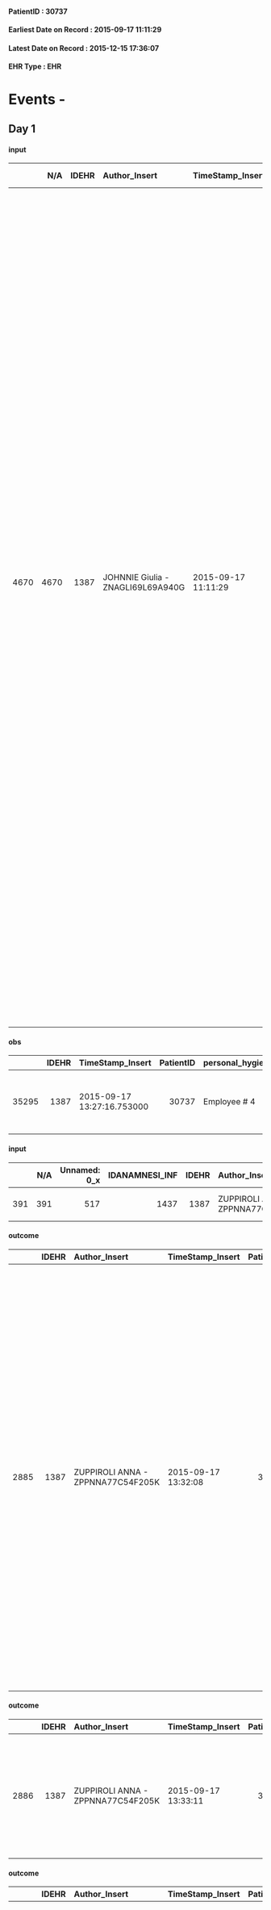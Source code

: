 
#### PatientID : 30737
#### Earliest Date on Record : 2015-09-17 11:11:29
#### Latest Date on Record : 2015-12-15 17:36:07
#### EHR Type : EHR

# Events - 

## Day 1

#### input
|      |    N/A |   IDEHR | Author_Insert                     | TimeStamp_Insert    | EHRType   |   PatientID |   IDDigitalSignDocument | persone_vicine   |   Unnamed: 0_y |   IDANAMNESI_MED |   Non_Rilevabile_y | Note_Non_Rilevabile_y   | diagnosis                                                                                                                                                                                                                                                                                                                                                                                                                                                                                                                                                                                                                                                                                                                                                                                                                                                                                                                                                                                                                                                                                        |
|-----:|-------:|--------:|:----------------------------------|:--------------------|:----------|------------:|------------------------:|:-----------------|---------------:|-----------------:|-------------------:|:------------------------|:-------------------------------------------------------------------------------------------------------------------------------------------------------------------------------------------------------------------------------------------------------------------------------------------------------------------------------------------------------------------------------------------------------------------------------------------------------------------------------------------------------------------------------------------------------------------------------------------------------------------------------------------------------------------------------------------------------------------------------------------------------------------------------------------------------------------------------------------------------------------------------------------------------------------------------------------------------------------------------------------------------------------------------------------------------------------------------------------------|
| 4670 |   4670 |    1387 | JOHNNIE Giulia - ZNAGLI69L69A940G | 2015-09-17 11:11:29 | EHR       |       30737 |                  138103 | N/A              |           1447 |             2610 |                  0 | NR                      | lung adenocarcinoma dx with pulmonary secondarismi, bone, encephalic April arterial hypertension, arterial polidistrettuale, restless legs syndrome, AAA pulmonary emphysema and aneurysmectomy in 2007, IMA and bypass coronary artery, in 2013 APP At the end of 2013 detection of adenocarcinoma LSDx and lobectomy , August 2014 a progression of mediastinal and to 'the right iliac wing Carried rx mediastinal disease therapy and 2 VNB cycles. Then the pathology √® progressed with expansive lesion front edemigena sin, radiosurgery with Cyberknife front level since. Then again in August it was diagnosed D7-8 expansive lesion with involvement of the medullary canal. Hospitalization and 10 of radiation treatment sessions decompressico, with a net reduction of paresthesia to inf limb pain and persistence and incapacit√ † to ambulate the patient was discharged on 27/08 K lung ICD 162.3; 196.1 mts mediastinal lymph nodes; mts bony 198.5; mts encephalon 198.3; emphysema 518.1; Insufficient respiratory 518.83; 338.3 pain; Oxygen supll V46,2; IMA 412 prior  |
|      |        |         |                                   |                     |           |             |                         |                  |                |                  |                    |                         |                                                                                                                                                                                                                                                                                                                                                                                                                                                                                                                                                                                                                                                                                                                                                                                                                                                                                                                                                                                                                                                                                                  |
|      |        |         |                                   |                     |           |             |                         |                  |                |                  |                    |                         |  diagnosis Year: 2013                                                                                                                                                                                                                                                                                                                                                                                                                                                                                                                                                                                                                                                                                                                                                                                                                                                                                                                                                                                                                                                                            |
|      |        |         |                                   |                     |           |             |                         |                  |                |                  |                    |                         |  Relapse year: 2014                                                                                                                                                                                                                                                                                                                                                                                                                                                                                                                                                                                                                                                                                                                                                                                                                                                                                                                                                                                                                                                                              |

#### obs
|       |   IDEHR | TimeStamp_Insert           |   PatientID | personal_hygiene   | urine_elimination      | mobility     | hemorrhagic_manifestation      | speech      | memory_deficit      | dyspnoea    | motor_performance                                                                                  | diet     | cognitive_state          | consumption_help   |
|------:|--------:|:---------------------------|------------:|:-------------------|:-----------------------|:-------------|:-------------------------------|:------------|:--------------------|:------------|:---------------------------------------------------------------------------------------------------|:---------|:-------------------------|:-------------------|
| 35295 |    1387 | 2015-09-17 13:27:16.753000 |       30737 | Employee # 4       | With help and aids # 3 | Employee # 4 | hemorrhagic manifestations # 0 | aphasia # 3 | memory deficits # 0 | at rest # 0 | 30% - Patient with directions to the hospital or home hospitalization, intensive home support # 03 | Soft # 1 | confused - sometimes # 0 | help with # 2      |

#### input
|     |    N/A |   Unnamed: 0_x |   IDANAMNESI_INF |   IDEHR | Author_Insert                     | TimeStamp_Insert           | EHRType   |   PatientID |   IDDigitalSignDocument |   Non_Rilevabile_x | Note_Non_Rilevabile_x   | cognitivo_percettivo   | sonno_riposo           | perc_salute               | rapporti_fam   | persone_vicine   | Caregiver         | Note_Elim_urinaria     |
|----:|-------:|---------------:|-----------------:|--------:|:----------------------------------|:---------------------------|:----------|------------:|------------------------:|-------------------:|:------------------------|:-----------------------|:-----------------------|:--------------------------|:---------------|:-----------------|:------------------|:-----------------------|
| 391 |    391 |            517 |             1437 |    1387 | ZUPPIROLI ANNA - ZPPNNA77C54F205K | 2015-09-17 13:30:58.610000 | EHR       |       30737 |                  138236 |                  0 | NR                      | confusion # 1          | daytime sleepiness # 1 | perdit√ † Performance # 0 | is # 0         | N/A              | wife and children | continent urine parrot |

#### outcome
|      |   IDEHR | Author_Insert                     | TimeStamp_Insert    |   PatientID |   IDDigitalSignDocument |   IDPAI_VIDAS | opt_problem                         |   opt_problem_num | opt_obiettivo                                                                                                                                                                                           |   opt_obiettivo_num | opt_stato_problema   |   opt_stato_problema_num | opt_interventi                                                                                                                                                                                                                                                                                                                                                                                                                                                                                                             |   opt_interventi_num |
|-----:|--------:|:----------------------------------|:--------------------|------------:|------------------------:|--------------:|:------------------------------------|------------------:|:--------------------------------------------------------------------------------------------------------------------------------------------------------------------------------------------------------|--------------------:|:---------------------|-------------------------:|:---------------------------------------------------------------------------------------------------------------------------------------------------------------------------------------------------------------------------------------------------------------------------------------------------------------------------------------------------------------------------------------------------------------------------------------------------------------------------------------------------------------------------|---------------------:|
| 2885 |    1387 | ZUPPIROLI ANNA - ZPPNNA77C54F205K | 2015-09-17 13:32:08 |       30737 |                  138237 |          4896 | Deficit in the care of s√® # 25 = 0 |                 4 | Keep the remaining capacit√ † ¬ † in taking care of s√®, helping the patient to accept their limitations, considering himself in a realistic and objective (eating, bathing, dressing, delete) # 40 = 0 |                   4 | Open Problem # 1     |                        1 | Implementation PAI - Guarantee the right privacy # 91 = 0; Implementation of the PAI - Guarantee the patient's choices based on his / her desires # 92 = 0; Implementation of the PAI - Help the patient in the activities in which there is still participation by maintaining a non-judgmental attitude # 94 = 0; Implementation PAI - Do not increase the patient's dependency regime by replacing in all activities # 95 = 0; Implementation PAI - Replace with respect to the already compromised activities # 93 = 0 |                    4 |

#### outcome
|      |   IDEHR | Author_Insert                     | TimeStamp_Insert    |   PatientID |   IDDigitalSignDocument |   IDPAI_VIDAS | opt_problem                                                      |   opt_problem_num | opt_obiettivo                                                           |   opt_obiettivo_num | opt_stato_problema   |   opt_stato_problema_num | opt_interventi                                                                                                                             |   opt_interventi_num |
|-----:|--------:|:----------------------------------|:--------------------|------------:|------------------------:|--------------:|:-----------------------------------------------------------------|------------------:|:------------------------------------------------------------------------|--------------------:|:---------------------|-------------------------:|:-------------------------------------------------------------------------------------------------------------------------------------------|---------------------:|
| 2886 |    1387 | ZUPPIROLI ANNA - ZPPNNA77C54F205K | 2015-09-17 13:33:11 |       30737 |                  138238 |          4897 | Impaired mobility † ¬ / limitation of physical movement # 27 = 0 |                 4 | Minimize possibilities ¬ † injury. If present, maintaining QoL # 47 = 0 |                   4 | Open Problem # 1     |                        1 | PAI Implementation - Avoid flawed positions # 294 = 0; PAI Implementation - Medicare / the wound / skin as the internal protocol # 298 = 0 |                    4 |

#### outcome
|      |   IDEHR | Author_Insert                     | TimeStamp_Insert    |   PatientID |   IDDigitalSignDocument |   IDPAI_VIDAS | opt_problem                                                |   opt_problem_num | opt_obiettivo                                                                                                       |   opt_obiettivo_num | opt_stato_problema   |   opt_stato_problema_num | opt_interventi                                                                                                                                                                                                                         |   opt_interventi_num |
|-----:|--------:|:----------------------------------|:--------------------|------------:|------------------------:|--------------:|:-----------------------------------------------------------|------------------:|:--------------------------------------------------------------------------------------------------------------------|--------------------:|:---------------------|-------------------------:|:---------------------------------------------------------------------------------------------------------------------------------------------------------------------------------------------------------------------------------------|---------------------:|
| 2887 |    1387 | ZUPPIROLI ANNA - ZPPNNA77C54F205K | 2015-09-17 13:38:42 |       30737 |                  138239 |          4898 | Alteration or risk of impairment of lung function # 26 = 0 |                 3 | The patient does not presenter√ † ¬ † symptoms that reduce QoL (nosebleeds, cough, hemoptysis, hemoptysis) # 45 = 0 |                   4 | Open Problem # 1     |                        1 | Counseling - Share with caregiver therapeutic path # 279 = 0; Information - Inform the patient / caregiver on the signs and symptoms prevalent # 281 = 0; PAI Implementation - properly administer the drugs as prescription # 276 = 0 |                    4 |

#### obs
|        |   IDEHR | TimeStamp_Insert    |   PatientID |
|-------:|--------:|:--------------------|------------:|
| 179785 |    1387 | 2015-09-17 13:42:20 |       30737 |

#### obs
|       |   IDEHR | TimeStamp_Insert           |   PatientID | opt_cooperation   | chk_ausili_presidi   | opt_care_giver   | asthenia   | dyspnoea        | motor_performance              | body_temp    | agitation_behavior_freq   |
|------:|--------:|:---------------------------|------------:|:------------------|:---------------------|:-----------------|:-----------|:----------------|:-------------------------------|:-------------|:--------------------------|
| 80787 |    1387 | 2015-09-17 16:35:12.113000 |       30737 | uncooperative # 1 | absorbency # 0       | This # 0         | Severe # 2 | mild strain # 1 | bedridden, nontransferable # 5 | Apyrexia # 1 | quiet # 0                 |

#### obs
|        |   IDEHR | TimeStamp_Insert    |   PatientID |
|-------:|--------:|:--------------------|------------:|
| 132903 |    1387 | 2015-09-17 16:36:53 |       30737 |

#### obs
|        |   IDEHR | TimeStamp_Insert           |   PatientID |
|-------:|--------:|:---------------------------|------------:|
| 286179 |    1387 | 2015-09-17 16:39:16.323000 |       30737 |

#### obs
|        |   IDEHR | TimeStamp_Insert    |   PatientID | pain_relief              |
|-------:|--------:|:--------------------|------------:|:-------------------------|
| 179802 |    1387 | 2015-09-17 17:31:54 |       30737 | 100% - Total Relief # 10 |

#### obs
|       |   IDEHR | TimeStamp_Insert           |   PatientID | personal_hygiene   | urine_elimination      | mobility     | hemorrhagic_manifestation      | memory_deficit      | active_diuresis     | asthenia   | dyspnoea    | motor_performance                                                                                  | body_temp    | mood                                                | diet     | cognitive_state          | feces_elimination   | consumption_help   |
|------:|--------:|:---------------------------|------------:|:-------------------|:-----------------------|:-------------|:-------------------------------|:--------------------|:--------------------|:-----------|:------------|:---------------------------------------------------------------------------------------------------|:-------------|:----------------------------------------------------|:---------|:-------------------------|:--------------------|:-------------------|
| 35309 |    1387 | 2015-09-17 17:46:33.023000 |       30737 | Employee # 4       | With help and aids # 3 | Employee # 4 | hemorrhagic manifestations # 0 | memory deficits # 0 | active diuresis # 0 | light # 0  | at rest # 0 | 30% - Patient with directions to the hospital or home hospitalization, intensive home support # 03 | Apyrexia # 0 | Apathy # 00; # 03 demoralization; helplessness # 10 | Soft # 1 | confused - sometimes # 0 | Employee # 4        | help with # 2      |

#### obs
|       |   IDEHR | TimeStamp_Insert           |   PatientID | personal_hygiene   | urine_elimination      | mobility     | hemorrhagic_manifestation      | memory_deficit      | active_diuresis     | asthenia   | dyspnoea    | motor_performance                                                                                  | body_temp    | mood                                                | diet     | cognitive_state          | feces_elimination   | consumption_help   |
|------:|--------:|:---------------------------|------------:|:-------------------|:-----------------------|:-------------|:-------------------------------|:--------------------|:--------------------|:-----------|:------------|:---------------------------------------------------------------------------------------------------|:-------------|:----------------------------------------------------|:---------|:-------------------------|:--------------------|:-------------------|
| 35321 |    1387 | 2015-09-18 06:05:00.757000 |       30737 | Employee # 4       | With help and aids # 3 | Employee # 4 | hemorrhagic manifestations # 0 | memory deficits # 0 | active diuresis # 0 | light # 0  | at rest # 0 | 30% - Patient with directions to the hospital or home hospitalization, intensive home support # 03 | Apyrexia # 0 | Apathy # 00; # 03 demoralization; helplessness # 10 | Soft # 1 | confused - sometimes # 0 | Employee # 4        | help with # 2      |

#### obs
|        |   IDEHR | TimeStamp_Insert    |   PatientID | pain_relief              |
|-------:|--------:|:--------------------|------------:|:-------------------------|
| 179815 |    1387 | 2015-09-18 06:06:08 |       30737 | 100% - Total Relief # 10 |

#### obs
|       |   IDEHR | TimeStamp_Insert           |   PatientID | dyspnoea        |
|------:|--------:|:---------------------------|------------:|:----------------|
| 80803 |    1387 | 2015-09-18 06:44:23.640000 |       30737 | mild strain # 1 |

#### obs
|        |   IDEHR | TimeStamp_Insert    |   PatientID |
|-------:|--------:|:--------------------|------------:|
| 132919 |    1387 | 2015-09-18 06:44:36 |       30737 |

#### input
|       |    N/A |   IDEHR | Author_Insert                        | TimeStamp_Insert    | EHRType   |   PatientID |   IDDigitalSignDocument | persone_vicine   |   Unnamed: 0_x.2 |   IDDIAGNOSI_CROSSOU |   Non_Rilevabile_x.2 | ds_ICD                                        |
|------:|-------:|--------:|:-------------------------------------|:--------------------|:----------|------------:|------------------------:|:-----------------|-----------------:|---------------------:|---------------------:|:----------------------------------------------|
| 14264 |  14264 |    1387 | Calamida Fabrizio - CLMFRZ71S19F205R | 2015-09-18 08:55:25 | EHR       |       30737 |                  138705 | N/A              |             2049 |                 2049 |                    0 | V667 - Trattamento per cure palliative#2402=0 |

#### input
|       |    N/A |   IDEHR | Author_Insert                        | TimeStamp_Insert    | EHRType   |   PatientID |   IDDigitalSignDocument | persone_vicine   |   Unnamed: 0_x.2 |   IDDIAGNOSI_CROSSOU |   Non_Rilevabile_x.2 | ds_ICD                                                             |
|------:|-------:|--------:|:-------------------------------------|:--------------------|:----------|------------:|------------------------:|:-----------------|-----------------:|---------------------:|---------------------:|:-------------------------------------------------------------------|
| 14265 |  14265 |    1387 | Calamida Fabrizio - CLMFRZ71S19F205R | 2015-09-18 08:55:39 | EHR       |       30737 |                  138706 | N/A              |             2050 |                 2050 |                    0 | 1629 - Tumori maligni del bronco o polmone, non specificato#2069=0 |

#### input
|       |    N/A |   IDEHR | Author_Insert                        | TimeStamp_Insert    | EHRType   |   PatientID |   IDDigitalSignDocument | persone_vicine   |   Unnamed: 0_x.2 |   IDDIAGNOSI_CROSSOU |   Non_Rilevabile_x.2 | ds_ICD                                             |
|------:|-------:|--------:|:-------------------------------------|:--------------------|:----------|------------:|------------------------:|:-----------------|-----------------:|---------------------:|---------------------:|:---------------------------------------------------|
| 14266 |  14266 |    1387 | Calamida Fabrizio - CLMFRZ71S19F205R | 2015-09-18 08:55:54 | EHR       |       30737 |                  138707 | N/A              |             2051 |                 2051 |                    0 | 1970 - Tumori maligni secondari del polmone#2148=0 |

#### input
|       |    N/A |   IDEHR | Author_Insert                        | TimeStamp_Insert    | EHRType   |   PatientID |   IDDigitalSignDocument | persone_vicine   |   Unnamed: 0_x.2 |   IDDIAGNOSI_CROSSOU |   Non_Rilevabile_x.2 | ds_ICD                                                               |
|------:|-------:|--------:|:-------------------------------------|:--------------------|:----------|------------:|------------------------:|:-----------------|-----------------:|---------------------:|---------------------:|:---------------------------------------------------------------------|
| 14267 |  14267 |    1387 | Calamida Fabrizio - CLMFRZ71S19F205R | 2015-09-18 08:56:21 | EHR       |       30737 |                  138710 | N/A              |             2052 |                 2052 |                    0 | 1983 - Tumori maligni secondari di encefalo e midollo spinale#2160=0 |

#### input
|       |    N/A |   IDEHR | Author_Insert                        | TimeStamp_Insert    | EHRType   |   PatientID |   IDDigitalSignDocument | persone_vicine   |   Unnamed: 0_x.2 |   IDDIAGNOSI_CROSSOU |   Non_Rilevabile_x.2 | ds_ICD                                                         |
|------:|-------:|--------:|:-------------------------------------|:--------------------|:----------|------------:|------------------------:|:-----------------|-----------------:|---------------------:|---------------------:|:---------------------------------------------------------------|
| 14268 |  14268 |    1387 | Calamida Fabrizio - CLMFRZ71S19F205R | 2015-09-18 08:56:33 | EHR       |       30737 |                  138711 | N/A              |             2053 |                 2053 |                    0 | 1985 - Tumori maligni secondari di osso e midollo osseo#2162=0 |

#### input
|       |    N/A |   IDEHR | Author_Insert                        | TimeStamp_Insert    | EHRType   |   PatientID |   IDDigitalSignDocument | persone_vicine   |   Unnamed: 0_x.2 |   IDDIAGNOSI_CROSSOU |   Non_Rilevabile_x.2 | ds_ICD                                                         |
|------:|-------:|--------:|:-------------------------------------|:--------------------|:----------|------------:|------------------------:|:-----------------|-----------------:|---------------------:|---------------------:|:---------------------------------------------------------------|
| 14269 |  14269 |    1387 | Calamida Fabrizio - CLMFRZ71S19F205R | 2015-09-18 08:56:47 | EHR       |       30737 |                  138712 | N/A              |             2054 |                 2054 |                    0 | V604 - Mancanza di un familiare capace di prestare cure#2383=0 |


## Day 2

#### obs
|        |   IDEHR | TimeStamp_Insert    |   PatientID |
|-------:|--------:|:--------------------|------------:|
| 179823 |    1387 | 2015-09-18 12:11:17 |       30737 |

#### care
|      |   IDEHR | Author_Insert                           | TimeStamp_Insert    | EHRType   |   PatientID |   IDGESTIONE_AUSILI |   ds_ncons |   opt_annulla_consegna | dt_Ric_consegna     | dt_ric_cons_forn    | opt_ausilio                             |
|-----:|--------:|:----------------------------------------|:--------------------|:----------|------------:|--------------------:|-----------:|-----------------------:|:--------------------|:--------------------|:----------------------------------------|
| 1817 |    2907 | martinoli massimo l. - mrtmsm69t31f205t | 2015-09-18 12:19:47 | amb       |       30737 |                1661 |      26086 |                      1 | 2015-09-14 00:00:00 | 2015-09-15 00:00:00 | antid air mattress with compressor # 16 |

#### care
|      |   IDEHR | Author_Insert                           | TimeStamp_Insert    | EHRType   |   PatientID |   IDGESTIONE_AUSILI |   ds_ncons |   ds_nritiro |   opt_annulla_consegna | ds_note_x                    | dt_Ric_consegna     | dt_ric_cons_forn    | dt_ric_ritiro       | dt_ric_ritiro_forn   | opt_ausilio                          |
|-----:|--------:|:----------------------------------------|:--------------------|:----------|------------:|--------------------:|-----------:|-------------:|-----------------------:|:-----------------------------|:--------------------|:--------------------|:--------------------|:---------------------|:-------------------------------------|
| 1818 |    2907 | martinoli massimo l. - mrtmsm69t31f205t | 2015-09-18 12:20:14 | amb       |       30737 |                1662 |      26019 |        26120 |                      0 | urgent 2 wheels and 2 probes | 2015-09-07 00:00:00 | 2015-09-07 00:00:00 | 2015-09-18 00:00:00 | 2015-09-18 00:00:00  | 2 tips walker 2 wheels (walker) # 10 |

#### care
|      |   IDEHR | Author_Insert                           | TimeStamp_Insert    | EHRType   |   PatientID |   IDGESTIONE_AUSILI |   ds_ncons |   opt_annulla_consegna | dt_Ric_consegna     | dt_ric_cons_forn    | opt_ausilio                         |
|-----:|--------:|:----------------------------------------|:--------------------|:----------|------------:|--------------------:|-----------:|-----------------------:|:--------------------|:--------------------|:------------------------------------|
| 1819 |    2907 | martinoli massimo l. - mrtmsm69t31f205t | 2015-09-18 12:20:27 | amb       |       30737 |                1663 |      25986 |                      1 | 2015-08-31 00:00:00 | 2015-09-01 00:00:00 | handles for getting out of bed # 15 |

#### care
|      |   IDEHR | Author_Insert                           | TimeStamp_Insert    | EHRType   |   PatientID |   IDGESTIONE_AUSILI |   ds_ncons |   ds_nritiro |   opt_annulla_consegna | dt_Ric_consegna     | dt_ric_cons_forn    | dt_ric_ritiro       | dt_ric_ritiro_forn   | opt_ausilio                    |
|-----:|--------:|:----------------------------------------|:--------------------|:----------|------------:|--------------------:|-----------:|-------------:|-----------------------:|:--------------------|:--------------------|:--------------------|:---------------------|:-------------------------------|
| 1820 |    2907 | martinoli massimo l. - mrtmsm69t31f205t | 2015-09-18 12:20:47 | amb       |       30737 |                1664 |      25986 |        26120 |                      0 | 2015-08-31 00:00:00 | 2015-09-01 00:00:00 | 2015-09-18 00:00:00 | 2015-09-18 00:00:00  | decubitus cushion silicone # 9 |

#### care
|      |   IDEHR | Author_Insert                           | TimeStamp_Insert    | EHRType   |   PatientID |   IDGESTIONE_AUSILI |   ds_ncons |   opt_annulla_consegna | dt_Ric_consegna     | dt_ric_cons_forn    | opt_ausilio                                     |
|-----:|--------:|:----------------------------------------|:--------------------|:----------|------------:|--------------------:|-----------:|-----------------------:|:--------------------|:--------------------|:------------------------------------------------|
| 1821 |    2907 | martinoli massimo l. - mrtmsm69t31f205t | 2015-09-18 12:21:00 | amb       |       30737 |                1665 |      25986 |                      1 | 2015-08-31 00:00:00 | 2015-09-01 00:00:00 | electronic articulated bed with side rails # 14 |

#### care
|      |   IDEHR | Author_Insert                           | TimeStamp_Insert    | EHRType   |   PatientID |   IDGESTIONE_AUSILI |   ds_ncons |   ds_nritiro |   opt_annulla_consegna | dt_Ric_consegna     | dt_ric_cons_forn    | dt_ric_ritiro       | dt_ric_ritiro_forn   | opt_ausilio            |
|-----:|--------:|:----------------------------------------|:--------------------|:----------|------------:|--------------------:|-----------:|-------------:|-----------------------:|:--------------------|:--------------------|:--------------------|:---------------------|:-----------------------|
| 1822 |    2907 | martinoli massimo l. - mrtmsm69t31f205t | 2015-09-18 12:21:55 | amb       |       30737 |                1666 |      26028 |        26120 |                      0 | 2015-09-07 00:00:00 | 2015-09-07 00:00:00 | 2015-09-18 00:00:00 | 2015-09-18 00:00:00  | comfortable chair # 21 |

#### obs
|       |   IDEHR | TimeStamp_Insert           |   PatientID | opt_cooperation   | chk_ausili_presidi                   | opt_care_giver   | asthenia   | motor_performance              | body_temp    | mood      | diet     | cognitive_state          | feces_elimination      |
|------:|--------:|:---------------------------|------------:|:------------------|:-------------------------------------|:-----------------|:-----------|:-------------------------------|:-------------|:----------|:---------|:-------------------------|:-----------------------|
| 80827 |    1387 | 2015-09-18 14:40:08.457000 |       30737 | uncooperative # 1 | absorbency # 0; bladder catheter # 3 | This # 0         | Severe # 2 | bedridden, nontransferable # 5 | Apyrexia # 1 | Fear # 08 | soft # 1 | confused - sometimes # 0 | with help and aids # 3 |

#### obs
|        |   IDEHR | TimeStamp_Insert    |   PatientID | pain_freq      |
|-------:|--------:|:--------------------|------------:|:---------------|
| 179832 |    1387 | 2015-09-18 15:15:25 |       30737 | Occasional # 4 |

#### obs
|       |   IDEHR | TimeStamp_Insert           |   PatientID | opt_cooperation   | chk_ausili_presidi                   | opt_care_giver   | asthenia   | motor_performance              | body_temp    | diet     | cognitive_state          | feces_elimination      |
|------:|--------:|:---------------------------|------------:|:------------------|:-------------------------------------|:-----------------|:-----------|:-------------------------------|:-------------|:---------|:-------------------------|:-----------------------|
| 80831 |    1387 | 2015-09-18 16:46:54.127000 |       30737 | uncooperative # 1 | absorbency # 0; bladder catheter # 3 | This # 0         | Severe # 2 | bedridden, nontransferable # 5 | Apyrexia # 1 | soft # 1 | confused - sometimes # 0 | with help and aids # 3 |

#### obs
|        |   IDEHR | TimeStamp_Insert    |   PatientID |
|-------:|--------:|:--------------------|------------:|
| 132942 |    1387 | 2015-09-18 16:47:40 |       30737 |

#### obs
|       |   IDEHR | TimeStamp_Insert           |   PatientID | opt_cooperation   | chk_ausili_presidi                   | opt_care_giver   | asthenia   | dyspnoea        | motor_performance              | body_temp    | diet     | cognitive_state          | feces_elimination      |
|------:|--------:|:---------------------------|------------:|:------------------|:-------------------------------------|:-----------------|:-----------|:----------------|:-------------------------------|:-------------|:---------|:-------------------------|:-----------------------|
| 80832 |    1387 | 2015-09-18 16:49:25.157000 |       30737 | uncooperative # 1 | absorbency # 0; bladder catheter # 3 | This # 0         | Severe # 2 | mild strain # 1 | bedridden, nontransferable # 5 | Apyrexia # 1 | soft # 1 | confused - sometimes # 0 | with help and aids # 3 |

#### obs
|        |   IDEHR | TimeStamp_Insert    |   PatientID | pain_relief              |
|-------:|--------:|:--------------------|------------:|:-------------------------|
| 179853 |    1387 | 2015-09-18 18:27:17 |       30737 | 100% - Total Relief # 10 |

#### obs
|       |   IDEHR | TimeStamp_Insert           |   PatientID | personal_hygiene   | urine_elimination   | mobility     | memory_deficit      | active_diuresis     | asthenia     | dyspnoea    | motor_performance                                                                                  | body_temp    | mood                                | diet            | cognitive_state   | feces_elimination   | consumption_help   |
|------:|--------:|:---------------------------|------------:|:-------------------|:--------------------|:-------------|:--------------------|:--------------------|:-------------|:------------|:---------------------------------------------------------------------------------------------------|:-------------|:------------------------------------|:----------------|:------------------|:--------------------|:-------------------|
| 35335 |    1387 | 2015-09-18 21:18:16.057000 |       30737 | Employee # 4       | With Aids # 1       | Employee # 4 | memory deficits # 0 | active diuresis # 0 | Moderate # 1 | at rest # 0 | 30% - Patient with directions to the hospital or home hospitalization, intensive home support # 03 | Apyrexia # 0 | Apathy # 00; closed in himself # 01 | Homogenized # 2 | Polished # 2      | Employee # 4        | help with # 2      |

#### obs
|        |   IDEHR | TimeStamp_Insert    |   PatientID | pain_relief              |
|-------:|--------:|:--------------------|------------:|:-------------------------|
| 179862 |    1387 | 2015-09-19 05:36:21 |       30737 | 100% - Total Relief # 10 |

#### obs
|       |   IDEHR | TimeStamp_Insert           |   PatientID | asthenia   | dyspnoea    | motor_performance                                                                                  |
|------:|--------:|:---------------------------|------------:|:-----------|:------------|:---------------------------------------------------------------------------------------------------|
| 35350 |    1387 | 2015-09-19 05:37:32.580000 |       30737 | Severe # 2 | at rest # 0 | 30% - Patient with directions to the hospital or home hospitalization, intensive home support # 03 |

#### obs
|       |   IDEHR | TimeStamp_Insert           |   PatientID | chk_ausili_presidi                   | opt_care_giver   | dyspnoea    |
|------:|--------:|:---------------------------|------------:|:-------------------------------------|:-----------------|:------------|
| 80848 |    1387 | 2015-09-19 06:49:12.567000 |       30737 | absorbency # 0; bladder catheter # 3 | This # 0         | at rest # 0 |

#### obs
|        |   IDEHR | TimeStamp_Insert    |   PatientID |
|-------:|--------:|:--------------------|------------:|
| 132958 |    1387 | 2015-09-19 06:50:51 |       30737 |


## Day 3

#### obs
|      |   IDEHR | TimeStamp_Insert           |   PatientID | asthenia     | dyspnoea              | agitation_behavior_freq   |
|-----:|--------:|:---------------------------|------------:|:-------------|:----------------------|:--------------------------|
| 2005 |    1387 | 2015-09-19 12:02:07.953000 |       30737 | Moderate # 2 | applicant at rest # 5 | agitated at times # 2     |

#### obs
|       |   IDEHR | TimeStamp_Insert           |   PatientID | chk_ausili_presidi                   | chk_ausili_incont   | dyspnoea    | motor_performance              | body_temp    | agitation_behavior_freq   |
|------:|--------:|:---------------------------|------------:|:-------------------------------------|:--------------------|:------------|:-------------------------------|:-------------|:--------------------------|
| 80869 |    1387 | 2015-09-19 12:21:03.540000 |       30737 | absorbency # 0; bladder catheter # 3 | absorbency # 0      | at rest # 0 | bedridden, nontransferable # 5 | Apyrexia # 1 | agitated # 1              |

#### obs
|        |   IDEHR | TimeStamp_Insert    |   PatientID |
|-------:|--------:|:--------------------|------------:|
| 132976 |    1387 | 2015-09-19 12:21:42 |       30737 |

#### obs
|        |   IDEHR | TimeStamp_Insert    |   PatientID | pain_relief              |
|-------:|--------:|:--------------------|------------:|:-------------------------|
| 179873 |    1387 | 2015-09-19 13:27:38 |       30737 | 100% - Total Relief # 10 |

#### obs
|       |   IDEHR | TimeStamp_Insert           |   PatientID | personal_hygiene   | urine_elimination   | mobility     | motor_performance        | feces_elimination   |
|------:|--------:|:---------------------------|------------:|:-------------------|:--------------------|:-------------|:-------------------------|:--------------------|
| 35359 |    1387 | 2015-09-19 13:30:41.230000 |       30737 | Employee # 4       | Employee # 4        | Employee # 4 | 10% - Patient dying # 01 | Employee # 4        |

#### obs
|        |   IDEHR | TimeStamp_Insert           |   PatientID |
|-------:|--------:|:---------------------------|------------:|
| 286183 |    1387 | 2015-09-19 13:31:38.437000 |       30737 |

#### obs
|       |   IDEHR | TimeStamp_Insert           |   PatientID | chk_ausili_presidi                   | opt_care_giver   | asthenia   | dyspnoea        | motor_performance              | body_temp    | feces_elimination      |
|------:|--------:|:---------------------------|------------:|:-------------------------------------|:-----------------|:-----------|:----------------|:-------------------------------|:-------------|:-----------------------|
| 80879 |    1387 | 2015-09-19 15:25:00.537000 |       30737 | absorbency # 0; bladder catheter # 3 | This # 0         | Severe # 2 | mild strain # 1 | bedridden, nontransferable # 5 | Apyrexia # 1 | with help and aids # 3 |

#### obs
|        |   IDEHR | TimeStamp_Insert    |   PatientID |
|-------:|--------:|:--------------------|------------:|
| 132986 |    1387 | 2015-09-19 15:25:35 |       30737 |

#### obs
|       |   IDEHR | TimeStamp_Insert           |   PatientID | personal_hygiene   | urine_elimination   | mobility     | motor_performance        | feces_elimination   |
|------:|--------:|:---------------------------|------------:|:-------------------|:--------------------|:-------------|:-------------------------|:--------------------|
| 35366 |    1387 | 2015-09-19 16:56:50.187000 |       30737 | Employee # 4       | Employee # 4        | Employee # 4 | 10% - Patient dying # 01 | Employee # 4        |

#### obs
|        |   IDEHR | TimeStamp_Insert    |   PatientID | pain_relief              |
|-------:|--------:|:--------------------|------------:|:-------------------------|
| 179895 |    1387 | 2015-09-19 16:57:14 |       30737 | 100% - Total Relief # 10 |

#### obs
|        |   IDEHR | TimeStamp_Insert    |   PatientID |
|-------:|--------:|:--------------------|------------:|
| 179905 |    1387 | 2015-09-20 03:53:32 |       30737 |

#### obs
|       |   IDEHR | TimeStamp_Insert           |   PatientID | chk_ausili_presidi   | opt_care_giver   | dyspnoea    | motor_performance              | agitation_behavior_freq   |
|------:|--------:|:---------------------------|------------:|:---------------------|:-----------------|:------------|:-------------------------------|:--------------------------|
| 80900 |    1387 | 2015-09-20 05:25:40.497000 |       30737 | urinary catheter # 3 | This # 0         | at rest # 0 | bedridden, nontransferable # 5 | agitated # 1              |

#### obs
|        |   IDEHR | TimeStamp_Insert    |   PatientID |
|-------:|--------:|:--------------------|------------:|
| 133006 |    1387 | 2015-09-20 05:26:38 |       30737 |

#### obs
|      |   IDEHR | TimeStamp_Insert           |   PatientID | asthenia   | dyspnoea              | agitation_behavior_freq   |
|-----:|--------:|:---------------------------|------------:|:-----------|:----------------------|:--------------------------|
| 2009 |    1387 | 2015-09-20 10:44:53.267000 |       30737 | Severe # 3 | applicant at rest # 5 | agitated at times # 2     |


## Day 4

#### obs
|       |   IDEHR | TimeStamp_Insert           |   PatientID | chk_ausili_presidi   | opt_care_giver   | dyspnoea    | motor_performance              | body_temp    |
|------:|--------:|:---------------------------|------------:|:---------------------|:-----------------|:------------|:-------------------------------|:-------------|
| 80922 |    1387 | 2015-09-20 12:25:05.663000 |       30737 | urinary catheter # 3 | This # 0         | at rest # 0 | bedridden, nontransferable # 5 | Apyrexia # 1 |

#### obs
|        |   IDEHR | TimeStamp_Insert    |   PatientID |
|-------:|--------:|:--------------------|------------:|
| 133025 |    1387 | 2015-09-20 12:25:34 |       30737 |

#### obs
|        |   IDEHR | TimeStamp_Insert    |   PatientID | breath                                                                          | consolability                                          | body_language                             | facial_expression   |
|-------:|--------:|:--------------------|------------:|:--------------------------------------------------------------------------------|:-------------------------------------------------------|:------------------------------------------|:--------------------|
| 269814 |    1387 | 2015-09-20 13:21:00 |       30737 | Breath at times altered. Short periods of hyperventilation (breathing hard) # 1 | Inconsolable. Do not get distracted n√ © reassures # 2 | Teso. nervous movements. Restlessness # 1 | Grimacing # 2       |

#### death
|     |   IDDecesso |   IDEHR | Author_Insert                        | TimeStamp_Insert    |   PatientID |   IDDigitalSignDocument | Date                | Luogo_decesso     |
|----:|------------:|--------:|:-------------------------------------|:--------------------|------------:|------------------------:|:--------------------|:------------------|
| 243 |         244 |    1387 | JUDITH Minutiello - MNTGTT70E63L738R | 2015-09-20 13:27:30 |       30737 |                  139985 | 2015-09-20 13:00:00 | Vidas Hospice # 1 |

#### outcome
|      |   IDEHR | Author_Insert                          | TimeStamp_Insert    |   PatientID |   IDDigitalSignDocument |   IDPAI_VIDAS | opt_problem                                                |   opt_problem_num | opt_obiettivo                                                                                                       |   opt_obiettivo_num | ds_note      | opt_stato_problema   |   opt_stato_problema_num | opt_interventi                                                                                                                                                                                                                         |   opt_interventi_num |
|-----:|--------:|:---------------------------------------|:--------------------|------------:|------------------------:|--------------:|:-----------------------------------------------------------|------------------:|:--------------------------------------------------------------------------------------------------------------------|--------------------:|:-------------|:---------------------|-------------------------:|:---------------------------------------------------------------------------------------------------------------------------------------------------------------------------------------------------------------------------------------|---------------------:|
| 2917 |    1387 | Taraschi GIANFRANCO - TRSGFR72S30F205H | 2015-09-20 13:39:53 |       30737 |                  140003 |          4928 | Alteration or risk of impairment of lung function # 26 = 0 |                 3 | The patient does not presenter√ † ¬ † symptoms that reduce QoL (nosebleeds, cough, hemoptysis, hemoptysis) # 45 = 0 |                   4 | patient died | closed Problem # 2   |                        2 | Counseling - Share with caregiver therapeutic path # 279 = 0; Information - Inform the patient / caregiver on the signs and symptoms prevalent # 281 = 0; PAI Implementation - properly administer the drugs as prescription # 276 = 0 |                    4 |

#### outcome
|      |   IDEHR | Author_Insert                          | TimeStamp_Insert    |   PatientID |   IDDigitalSignDocument |   IDPAI_VIDAS | opt_problem                                                      |   opt_problem_num | opt_obiettivo                                                           |   opt_obiettivo_num | opt_stato_problema   |   opt_stato_problema_num | opt_interventi                                                                                                                             |   opt_interventi_num |
|-----:|--------:|:---------------------------------------|:--------------------|------------:|------------------------:|--------------:|:-----------------------------------------------------------------|------------------:|:------------------------------------------------------------------------|--------------------:|:---------------------|-------------------------:|:-------------------------------------------------------------------------------------------------------------------------------------------|---------------------:|
| 2918 |    1387 | Taraschi GIANFRANCO - TRSGFR72S30F205H | 2015-09-20 13:40:26 |       30737 |                  140004 |          4929 | Impaired mobility † ¬ / limitation of physical movement # 27 = 0 |                 4 | Minimize possibilities ¬ † injury. If present, maintaining QoL # 47 = 0 |                   4 | closed Problem # 2   |                        2 | PAI Implementation - Avoid flawed positions # 294 = 0; PAI Implementation - Medicare / the wound / skin as the internal protocol # 298 = 0 |                    4 |

#### outcome
|      |   IDEHR | Author_Insert                          | TimeStamp_Insert    |   PatientID |   IDDigitalSignDocument |   IDPAI_VIDAS | opt_problem                         |   opt_problem_num | opt_obiettivo                                                                                                                                                                                           |   opt_obiettivo_num | ds_note      | opt_stato_problema   |   opt_stato_problema_num | opt_interventi                                                                                                                                                                                                                                                                                                                                                                                                                                                                                                             |   opt_interventi_num |
|-----:|--------:|:---------------------------------------|:--------------------|------------:|------------------------:|--------------:|:------------------------------------|------------------:|:--------------------------------------------------------------------------------------------------------------------------------------------------------------------------------------------------------|--------------------:|:-------------|:---------------------|-------------------------:|:---------------------------------------------------------------------------------------------------------------------------------------------------------------------------------------------------------------------------------------------------------------------------------------------------------------------------------------------------------------------------------------------------------------------------------------------------------------------------------------------------------------------------|---------------------:|
| 2919 |    1387 | Taraschi GIANFRANCO - TRSGFR72S30F205H | 2015-09-20 13:40:49 |       30737 |                  140005 |          4930 | Deficit in the care of s√® # 25 = 0 |                 4 | Keep the remaining capacit√ † ¬ † in taking care of s√®, helping the patient to accept their limitations, considering himself in a realistic and objective (eating, bathing, dressing, delete) # 40 = 0 |                   4 | patient died | closed Problem # 2   |                        2 | Implementation PAI - Guarantee the right privacy # 91 = 0; Implementation of the PAI - Guarantee the patient's choices based on his / her desires # 92 = 0; Implementation of the PAI - Help the patient in the activities in which there is still participation by maintaining a non-judgmental attitude # 94 = 0; Implementation PAI - Do not increase the patient's dependency regime by replacing in all activities # 95 = 0; Implementation PAI - Replace with respect to the already compromised activities # 93 = 0 |                    4 |

#### obs
|        |   IDEHR | TimeStamp_Insert           |   PatientID |
|-------:|--------:|:---------------------------|------------:|
| 122276 |    1387 | 2015-09-21 09:06:30.860000 |       30737 |


## Day 86

#### care
|      |   IDEHR | Author_Insert                           | TimeStamp_Insert    | EHRType   |   PatientID |   IDGESTIONE_AUSILI |   ds_ncons |   ds_nritiro | dt_ritiro           |   opt_annulla_consegna | dt_Ric_consegna     | dt_ric_cons_forn    | dt_ric_ritiro       | dt_ric_ritiro_forn   | opt_ausilio            |
|-----:|--------:|:----------------------------------------|:--------------------|:----------|------------:|--------------------:|-----------:|-------------:|:--------------------|-----------------------:|:--------------------|:--------------------|:--------------------|:---------------------|:-----------------------|
| 3808 |    2907 | martinoli massimo l. - mrtmsm69t31f205t | 2015-12-11 15:45:38 | amb       |       30737 |                3666 |      26028 |        26120 | 2015-09-21 00:00:00 |                      0 | 2015-09-07 00:00:00 | 2015-09-07 00:00:00 | 2015-09-18 00:00:00 | 2015-09-18 00:00:00  | comfortable chair # 21 |

#### care
|      |   IDEHR | Author_Insert                           | TimeStamp_Insert    | EHRType   |   PatientID |   IDGESTIONE_AUSILI |   ds_ncons |   ds_nritiro | dt_ritiro           |   opt_annulla_consegna | ds_note_x                    | dt_Ric_consegna     | dt_ric_cons_forn    | dt_ric_ritiro       | dt_ric_ritiro_forn   | opt_ausilio                          |
|-----:|--------:|:----------------------------------------|:--------------------|:----------|------------:|--------------------:|-----------:|-------------:|:--------------------|-----------------------:|:-----------------------------|:--------------------|:--------------------|:--------------------|:---------------------|:-------------------------------------|
| 3809 |    2907 | martinoli massimo l. - mrtmsm69t31f205t | 2015-12-11 15:45:52 | amb       |       30737 |                3667 |      26019 |        26120 | 2015-09-21 00:00:00 |                      0 | urgent 2 wheels and 2 probes | 2015-09-07 00:00:00 | 2015-09-07 00:00:00 | 2015-09-18 00:00:00 | 2015-09-18 00:00:00  | 2 tips walker 2 wheels (walker) # 10 |

#### care
|      |   IDEHR | Author_Insert                           | TimeStamp_Insert    | EHRType   |   PatientID |   IDGESTIONE_AUSILI |   ds_ncons |   ds_nritiro | dt_ritiro           |   opt_annulla_consegna | dt_Ric_consegna     | dt_ric_cons_forn    | dt_ric_ritiro       | dt_ric_ritiro_forn   | opt_ausilio                    |
|-----:|--------:|:----------------------------------------|:--------------------|:----------|------------:|--------------------:|-----------:|-------------:|:--------------------|-----------------------:|:--------------------|:--------------------|:--------------------|:---------------------|:-------------------------------|
| 3810 |    2907 | martinoli massimo l. - mrtmsm69t31f205t | 2015-12-11 15:48:04 | amb       |       30737 |                3668 |      25986 |        26120 | 2015-09-21 00:00:00 |                      0 | 2015-08-31 00:00:00 | 2015-09-01 00:00:00 | 2015-09-18 00:00:00 | 2015-09-18 00:00:00  | decubitus cushion silicone # 9 |


## Day 90

#### care
|      |   IDEHR | Author_Insert                           | TimeStamp_Insert    | EHRType   |   PatientID |   IDGESTIONE_AUSILI |   ds_ncons |   ds_nritiro | dt_ritiro           |   opt_annulla_consegna | dt_Ric_consegna     | dt_ric_cons_forn    | dt_ric_ritiro       | dt_ric_ritiro_forn   | opt_ausilio                             |
|-----:|--------:|:----------------------------------------|:--------------------|:----------|------------:|--------------------:|-----------:|-------------:|:--------------------|-----------------------:|:--------------------|:--------------------|:--------------------|:---------------------|:----------------------------------------|
| 3892 |    2907 | martinoli massimo l. - mrtmsm69t31f205t | 2015-12-15 15:34:57 | amb       |       30737 |                3750 |      25986 |        26089 | 2015-09-16 00:00:00 |                      0 | 2015-08-31 00:00:00 | 2015-09-01 00:00:00 | 2015-09-14 00:00:00 | 2015-09-15 00:00:00  | antid air mattress with compressor # 16 |

#### care
|      |   IDEHR | Author_Insert                           | TimeStamp_Insert    | EHRType   |   PatientID |   IDGESTIONE_AUSILI |   ds_ncons |   ds_nbolla | dt_consegna         |   ds_nritiro | dt_ritiro           |   opt_annulla_consegna | ds_note_x                    | dt_Ric_consegna     | dt_ric_cons_forn    | dt_ric_ritiro       | dt_ric_ritiro_forn   | opt_ausilio                          |
|-----:|--------:|:----------------------------------------|:--------------------|:----------|------------:|--------------------:|-----------:|------------:|:--------------------|-------------:|:--------------------|-----------------------:|:-----------------------------|:--------------------|:--------------------|:--------------------|:---------------------|:-------------------------------------|
| 3970 |    2907 | martinoli massimo l. - mrtmsm69t31f205t | 2015-12-15 17:09:17 | amb       |       30737 |                3828 |      26019 |         896 | 2015-09-08 00:00:00 |        26120 | 2015-09-21 00:00:00 |                      0 | urgent 2 wheels and 2 probes | 2015-09-07 00:00:00 | 2015-09-07 00:00:00 | 2015-09-18 00:00:00 | 2015-09-18 00:00:00  | 2 tips walker 2 wheels (walker) # 10 |

#### care
|      |   IDEHR | Author_Insert                           | TimeStamp_Insert    | EHRType   |   PatientID |   IDGESTIONE_AUSILI |   ds_ncons |   ds_nbolla | dt_consegna         |   ds_nritiro | dt_ritiro           |   opt_annulla_consegna | dt_Ric_consegna     | dt_ric_cons_forn    | dt_ric_ritiro       | dt_ric_ritiro_forn   | opt_ausilio            |
|-----:|--------:|:----------------------------------------|:--------------------|:----------|------------:|--------------------:|-----------:|------------:|:--------------------|-------------:|:--------------------|-----------------------:|:--------------------|:--------------------|:--------------------|:---------------------|:-----------------------|
| 3971 |    2907 | martinoli massimo l. - mrtmsm69t31f205t | 2015-12-15 17:10:44 | amb       |       30737 |                3829 |      26028 |         897 | 2015-09-08 00:00:00 |        26120 | 2015-09-21 00:00:00 |                      0 | 2015-09-07 00:00:00 | 2015-09-07 00:00:00 | 2015-09-18 00:00:00 | 2015-09-18 00:00:00  | comfortable chair # 21 |

#### care
|      |   IDEHR | Author_Insert                           | TimeStamp_Insert    | EHRType   |   PatientID |   IDGESTIONE_AUSILI |   ds_ncons |   ds_nbolla | dt_consegna         |   ds_nritiro | dt_ritiro           |   opt_annulla_consegna | dt_Ric_consegna     | dt_ric_cons_forn    | dt_ric_ritiro       | dt_ric_ritiro_forn   | opt_ausilio                    |
|-----:|--------:|:----------------------------------------|:--------------------|:----------|------------:|--------------------:|-----------:|------------:|:--------------------|-------------:|:--------------------|-----------------------:|:--------------------|:--------------------|:--------------------|:---------------------|:-------------------------------|
| 3989 |    2907 | martinoli massimo l. - mrtmsm69t31f205t | 2015-12-15 17:35:37 | amb       |       30737 |                3847 |      25986 |         883 | 2015-09-02 00:00:00 |        26120 | 2015-09-21 00:00:00 |                      0 | 2015-08-31 00:00:00 | 2015-09-01 00:00:00 | 2015-09-18 00:00:00 | 2015-09-18 00:00:00  | decubitus cushion silicone # 9 |

#### care
|      |   IDEHR | Author_Insert                           | TimeStamp_Insert    | EHRType   |   PatientID |   IDGESTIONE_AUSILI |   ds_ncons |   ds_nbolla | dt_consegna         |   ds_nritiro | dt_ritiro           |   opt_annulla_consegna | dt_Ric_consegna     | dt_ric_cons_forn    | dt_ric_ritiro       | dt_ric_ritiro_forn   | opt_ausilio                             |
|-----:|--------:|:----------------------------------------|:--------------------|:----------|------------:|--------------------:|-----------:|------------:|:--------------------|-------------:|:--------------------|-----------------------:|:--------------------|:--------------------|:--------------------|:---------------------|:----------------------------------------|
| 3990 |    2907 | martinoli massimo l. - mrtmsm69t31f205t | 2015-12-15 17:36:07 | amb       |       30737 |                3848 |      25986 |         884 | 2015-09-02 00:00:00 |        26089 | 2015-09-16 00:00:00 |                      0 | 2015-08-31 00:00:00 | 2015-09-01 00:00:00 | 2015-09-14 00:00:00 | 2015-09-15 00:00:00  | antid air mattress with compressor # 16 |


